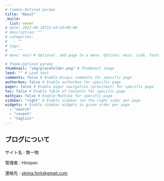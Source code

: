 ```yaml
---
# Common-Defined params
title: "About"
_build:
  list: never
# date: 2022-08-29T23:43:43+09:00
# description: ""
# categories:
#   - ""
# tags:
#   - ""
# menu: main # Optional, add page to a menu. Options: main, side, footer

# Theme-Defined params
thumbnail: "img/placeholder.png" # Thumbnail image
lead: "" # Lead text
comments: false # Enable Disqus comments for specific page
authorbox: false # Enable authorbox for specific page
pager: false # Enable pager navigation (prev/next) for specific page
toc: false # Enable Table of Contents for specific page
mathjax: false # Enable MathJax for specific page
sidebar: "right" # Enable sidebar (on the right side) per page
widgets: # Enable sidebar widgets in given order per page
  - "search"
  - "recent"
  - "taglist"
---
```


## ブログについて

サイト名
: 無一物

管理者
: Hiropon

連絡先
: skima.fork@gmail.com
